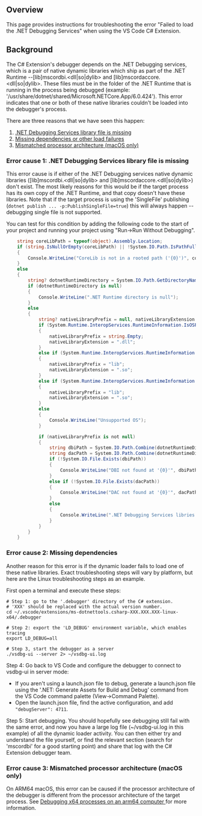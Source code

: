 ## Overview

This page provides instructions for troubleshooting the error "Failed to load the .NET Debugging Services" when using the VS Code C# Extension.

## Background

The C# Extension's debugger depends on the .NET Debugging services, which is a pair of native dynamic libraries which ship as part of the .NET Runtime --[lib]mscordbi.<dll|so|dylib> and [lib]mscordaccore.<dll|so|dylib>. These files must be in the folder of the .NET Runtime that is running in the process being debugged (example: '/usr/share/dotnet/shared/Microsoft.NETCore.App/6.0.424'). This error indicates that one or both of these native libraries couldn't be loaded into the debugger's process.

There are three reasons that we have seen this happen:
1. [.NET Debugging Services library file is missing](#error-cause-1-net-debugging-services-library-file-is-missing)
2. [Missing dependencies or other load failures](#error-cause-2-missing-dependencies)
3. [Mismatched processor architecture (macOS only)](#error-cause-3-mismatched-processor-architecture-macos-only)

### Error cause 1: .NET Debugging Services library file is missing

This error cause is if either of the .NET Debugging services native dynamic libraries ([lib]mscordbi.<dll|so|dylib> and [lib]mscordaccore.<dll|so|dylib>) don't exist. The most likely reasons for this would be if the target process has its own copy of the .NET Runtime, and that copy doesn't have these libraries. Note that if the target process is using the 'SingleFile' publishing (`dotnet publish ... -p:PublishSingleFile=true`) this will always happen -- debugging single file is not supported.

You can test for this condition by adding the following code to the start of your project and running your project using "Run->Run Without Debugging".

```C#
    string coreLibPath = typeof(object).Assembly.Location;
    if (string.IsNullOrEmpty(coreLibPath) || !System.IO.Path.IsPathFullyQualified(coreLibPath))
    {
        Console.WriteLine("CoreLib is not in a rooted path ('{0}')", coreLibPath);
    }
    else
    {
        string? dotnetRuntimeDirectory = System.IO.Path.GetDirectoryName(coreLibPath);
        if (dotnetRuntimeDirectory is null)
        {
            Console.WriteLine(".NET Runtime directory is null");
        }
        else
        {
            string? nativeLibraryPrefix = null, nativeLibraryExtension = null;
            if (System.Runtime.InteropServices.RuntimeInformation.IsOSPlatform(System.Runtime.InteropServices.OSPlatform.Windows))
            {
                nativeLibraryPrefix = string.Empty;
                nativeLibraryExtension = ".dll";
            }
            else if (System.Runtime.InteropServices.RuntimeInformation.IsOSPlatform(System.Runtime.InteropServices.OSPlatform.Linux))
            {
                nativeLibraryPrefix = "lib";
                nativeLibraryExtension = ".so";
            }
            else if (System.Runtime.InteropServices.RuntimeInformation.IsOSPlatform(System.Runtime.InteropServices.OSPlatform.OSX))
            {
                nativeLibraryPrefix = "lib";
                nativeLibraryExtension = ".so";
            }
            else
            {
                Console.WriteLine("Unsupported OS");
            }

            if (nativeLibraryPrefix is not null)
            {
                string dbiPath = System.IO.Path.Combine(dotnetRuntimeDirectory, nativeLibraryPrefix + "mscordbi" + nativeLibraryExtension);
                string dacPath = System.IO.Path.Combine(dotnetRuntimeDirectory, nativeLibraryPrefix + "mscordaccore" + nativeLibraryExtension);
                if (!System.IO.File.Exists(dbiPath))
                {
                    Console.WriteLine("DBI not found at '{0}'", dbiPath);
                }
                else if (!System.IO.File.Exists(dacPath))
                {
                    Console.WriteLine("DAC not found at '{0}'", dacPath);
                }
                else
                {
                    Console.WriteLine(".NET Debugging Services libries were found");
                }
            }
        }
    }
```

### Error cause 2: Missing dependencies

Another reason for this error is if the dynamic loader fails to load one of these native libraries. Exact troubleshooting steps will vary by platform, but here are the Linux troubleshooting steps as an example. 

First open a terminal and execute these steps:
```
# Step 1: go to the '.debugger' directory of the C# extension. 
# 'XXX' should be replaced with the actual version number.
cd ~/.vscode/extensions/ms-dotnettools.csharp-XXX.XXX.XXX-linux-x64/.debugger

# Step 2: export the 'LD_DEBUG' environment variable, which enables tracing
export LD_DEBUG=all

# Step 3, start the debugger as a server
./vsdbg-ui --server 2> ~/vsdbg-ui.log
```

Step 4: Go back to VS Code and configure the debugger to connect to vsdbg-ui in server mode:
* If you aren't using a launch.json file to debug, generate a launch.json file using the '.NET: Generate Assets for Build and Debug' command from the VS Code command palette (View->Command Palette).
* Open the launch.json file, find the active configuration, and add `"debugServer": 4711`.

Step 5: Start debugging. You should hopefully see debugging still fail with the same error, and now you have a large log file (~/vsdbg-ui.log in this example) of all the dynamic loader activity. You can then either try and understand the file yourself, or find the relevant section (search for 'mscordbi' for a good starting point) and share that log with the C# Extension debugger team.


### Error cause 3: Mismatched processor architecture (macOS only)

On ARM64 macOS, this error can be caused if the processor architecture of the debugger is different from the processor architecture of the target process. See [Debugging x64 processes on an arm64 computer
](Debugging-x64-processes-on-an-arm64-computer) for more information.